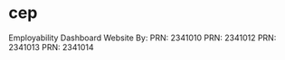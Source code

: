 # cep
Employability Dashboard Website
By:
  PRN: 2341010
  PRN: 2341012
  PRN: 2341013
  PRN: 2341014
